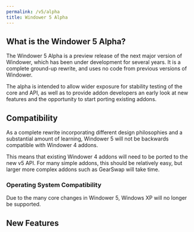 ```yaml
---
permalink: /v5/alpha
title: Windower 5 Alpha
---
```


## What is the Windower 5 Alpha?

The Windower 5 Alpha is a preview release of the next major version of Windower, which has been under development for several years. It is a complete ground-up rewrite, and uses no code from previous versions of Windower.

The alpha is intended to allow wider exposure for stability testing of the core and API, as well as to provide addon developers an early look at new features and the opportunity to start porting existing addons.

## Compatibility

As a complete rewrite incorporating different design philosophies and a substantial amount of learning, Windower 5 will not be backwards compatible with Windower 4 addons.

This means that existing Windower 4 addons will need to be ported to the new v5 API. For many simple addons, this should be relatively easy, but larger more complex addons such as GearSwap will take time.

### Operating System Compatibility

Due to the many core changes in Windower 5, Windows XP will no longer be supported.

## New Features